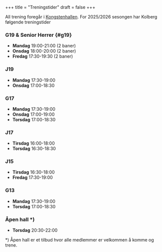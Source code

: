 +++
title = "Treningstider"
draft = false
+++

All trening foregår i [Kongstenhallen](/informasjon/hjemmebane/).
For 2025/2026 sesongen har Kolberg følgende treningstider

### G19 & Senior Herrer {#g19}

* **Mandag** 19:00-21:00 (2 baner)
* **Onsdag** 18:00-20:00 (2 baner)
* **Fredag** 17:30-19:30 (2 baner)

### J19

* **Mandag** 17:30-19:00
* **Onsdag** 17:00-18:30

### G17

* **Mandag** 17:30-19:00
* **Onsdag** 17:00-19:00
* **Torsdag** 17:00-18:30

### J17

* **Tirsdag** 16:00-18:00
* **Torsdag** 16:30-18:30

### J15

* **Tirsdag** 16:30-18:00
* **Fredag** 17:30-19:00

### G13

* **Mandag** 17:30-19:00
* **Torsdag** 17:00-18:30

### Åpen hall *)

* **Torsdag** 20:30-22:00


*) Åpen hall er et tilbud hvor alle medlemmer er velkommen å komme og trene.
